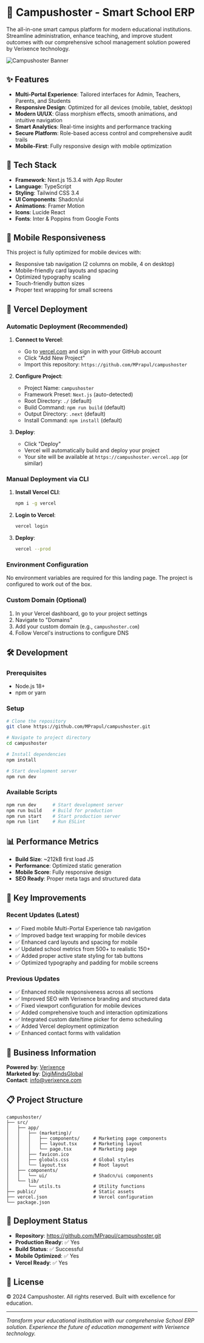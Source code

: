 # 🏫 Campushoster - Smart School ERP

The all-in-one smart campus platform for modern educational institutions. Streamline administration, enhance teaching, and improve student outcomes with our comprehensive school management solution powered by Verixence technology.

![Campushoster Banner](https://images.unsplash.com/photo-1523050854058-8df90110c9f1?ixlib=rb-4.0.3&auto=format&fit=crop&w=1200&h=400&q=80)

## ✨ Features

- **Multi-Portal Experience**: Tailored interfaces for Admin, Teachers, Parents, and Students
- **Responsive Design**: Optimized for all devices (mobile, tablet, desktop)
- **Modern UI/UX**: Glass morphism effects, smooth animations, and intuitive navigation
- **Smart Analytics**: Real-time insights and performance tracking
- **Secure Platform**: Role-based access control and comprehensive audit trails
- **Mobile-First**: Fully responsive design with mobile optimization

## 🚀 Tech Stack

- **Framework**: Next.js 15.3.4 with App Router
- **Language**: TypeScript
- **Styling**: Tailwind CSS 3.4
- **UI Components**: Shadcn/ui
- **Animations**: Framer Motion
- **Icons**: Lucide React
- **Fonts**: Inter & Poppins from Google Fonts

## 📱 Mobile Responsiveness

This project is fully optimized for mobile devices with:
- Responsive tab navigation (2 columns on mobile, 4 on desktop)
- Mobile-friendly card layouts and spacing
- Optimized typography scaling
- Touch-friendly button sizes
- Proper text wrapping for small screens

## 🚀 Vercel Deployment

### Automatic Deployment (Recommended)

1. **Connect to Vercel**:
   - Go to [vercel.com](https://vercel.com) and sign in with your GitHub account
   - Click "Add New Project"
   - Import this repository: `https://github.com/MPrapul/campushoster`

2. **Configure Project**:
   - Project Name: `campushoster`
   - Framework Preset: `Next.js` (auto-detected)
   - Root Directory: `./` (default)
   - Build Command: `npm run build` (default)
   - Output Directory: `.next` (default)
   - Install Command: `npm install` (default)

3. **Deploy**:
   - Click "Deploy"
   - Vercel will automatically build and deploy your project
   - Your site will be available at `https://campushoster.vercel.app` (or similar)

### Manual Deployment via CLI

1. **Install Vercel CLI**:
   ```bash
   npm i -g vercel
   ```

2. **Login to Vercel**:
   ```bash
   vercel login
   ```

3. **Deploy**:
   ```bash
   vercel --prod
   ```

### Environment Configuration

No environment variables are required for this landing page. The project is configured to work out of the box.

### Custom Domain (Optional)

1. In your Vercel dashboard, go to your project settings
2. Navigate to "Domains"
3. Add your custom domain (e.g., `campushoster.com`)
4. Follow Vercel's instructions to configure DNS

## 🛠️ Development

### Prerequisites

- Node.js 18+ 
- npm or yarn

### Setup

```bash
# Clone the repository
git clone https://github.com/MPrapul/campushoster.git

# Navigate to project directory
cd campushoster

# Install dependencies
npm install

# Start development server
npm run dev
```

### Available Scripts

```bash
npm run dev      # Start development server
npm run build    # Build for production
npm run start    # Start production server
npm run lint     # Run ESLint
```

## 📊 Performance Metrics

- **Build Size**: ~212kB first load JS
- **Performance**: Optimized static generation
- **Mobile Score**: Fully responsive design
- **SEO Ready**: Proper meta tags and structured data

## 🎯 Key Improvements

### Recent Updates (Latest)
- ✅ Fixed mobile Multi-Portal Experience tab navigation
- ✅ Improved badge text wrapping for mobile devices
- ✅ Enhanced card layouts and spacing for mobile
- ✅ Updated school metrics from 500+ to realistic 150+
- ✅ Added proper active state styling for tab buttons
- ✅ Optimized typography and padding for mobile screens

### Previous Updates
- ✅ Enhanced mobile responsiveness across all sections
- ✅ Improved SEO with Verixence branding and structured data
- ✅ Fixed viewport configuration for mobile devices
- ✅ Added comprehensive touch and interaction optimizations
- ✅ Integrated custom date/time picker for demo scheduling
- ✅ Added Vercel deployment optimization
- ✅ Enhanced contact forms with validation

## 🏢 Business Information

**Powered by**: [Verixence](https://www.verixence.com/)  
**Marketed by**: [DigiMindsGlobal](https://www.digimindsglobal.tech/)  
**Contact**: info@verixence.com

## 📋 Project Structure

```
campushoster/
├── src/
│   ├── app/
│   │   ├── (marketing)/
│   │   │   ├── components/     # Marketing page components
│   │   │   ├── layout.tsx      # Marketing layout
│   │   │   └── page.tsx        # Marketing page
│   │   ├── favicon.ico
│   │   ├── globals.css         # Global styles
│   │   └── layout.tsx          # Root layout
│   ├── components/
│   │   └── ui/                 # Shadcn/ui components
│   └── lib/
│       └── utils.ts            # Utility functions
├── public/                     # Static assets
├── vercel.json                 # Vercel configuration
└── package.json
```

## 🚀 Deployment Status

- **Repository**: https://github.com/MPrapul/campushoster.git
- **Production Ready**: ✅ Yes
- **Build Status**: ✅ Successful
- **Mobile Optimized**: ✅ Yes
- **Vercel Ready**: ✅ Yes

## 📄 License

© 2024 Campushoster. All rights reserved. Built with excellence for education.

---

*Transform your educational institution with our comprehensive School ERP solution. Experience the future of education management with Verixence technology.*
